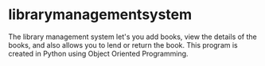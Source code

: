 # librarymanagementsystem
The library management system let's you add books, view the details of the books, and also allows you to lend or return the book.
This program is created in Python using Object Oriented Programming. 
